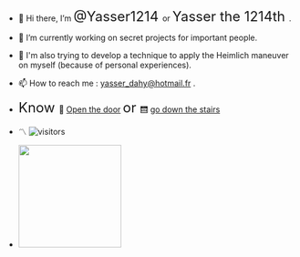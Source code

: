- 👋 Hi there, I’m <font size="5"> @Yasser1214 </font> or <font size="5"> Yasser the 1214th </font>.
- 🌱 I’m currently working on secret projects for important people. 
- 🔧 I'm also trying to develop a technique to apply the Heimlich maneuver on myself (because of personal experiences).
- 📫 How to reach me : yasser_dahy@hotmail.fr .
- <font size="5"> Know </font> 🚪 [Open the door](https://github.com/Yasser1214?tab=repositories) <font size="5"> or </font> :elevator: [go down the stairs](images/spiders.jpg)



- 〽️ ![visitors](https://visitor-badge.glitch.me/badge?page_id=Yasser1214.Yasser1214)

- <img height="180em" src="https://github-readme-stats.vercel.app/api?username=Yasser1214&show_icons=true&hide_border=true&&count_private=true&include_all_commits=true" />



<!---
Yasser1214/Yasser1214 is a ✨ special ✨ repository because its `README.md` (this file) appears on your GitHub profile.
You can click the Preview link to take a look at your changes.
--->